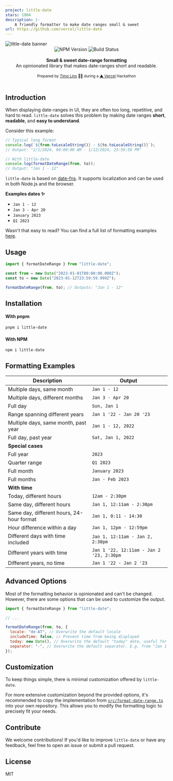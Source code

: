 ```yaml
---
project: little-date
stars: 1904
description: |-
    A friendly formatter to make date ranges small & sweet
url: https://github.com/vercel/little-date
---
```


<img alt="little-date banner" src="https://github.com/vercel/little-date/raw/main/.github/banner.png"/>

<div align="center">
    <img src="https://badgen.net/npm/v/little-date?" alt="NPM Version" />
    <img src="https://github.com/vercel/little-date/workflows/CI/badge.svg" alt="Build Status" />
</a>
</div>
<br />

<div align="center"><strong>Small & sweet date-range formatting</strong></div>
<div align="center">An opinionated library that makes date-ranges short and readable.</div>

<br />
<div align="center">
  <sub>Prepared by <a href="https://x.com/timolins">Timo Lins</a> 👨‍🍳 during a <a href="https://vercel.com/?ref=little-date">▲ Vercel</a> Hackathon</sub>
</div>

<br />

## Introduction

When displaying date-ranges in UI, they are often too long, repetitive, and hard to read. `little-date` solves this problem by making date ranges **short**, **readable**, and **easy to understand**.

Consider this example:

```javascript
// Typical long format
console.log(`${from.toLocaleString()} - ${to.toLocaleString()}`);
// Output: "1/1/2024, 00:00:00 AM - 1/12/2024, 23:59:59 PM"

// With little-date
console.log(formatDateRange(from, to));
// Output: "Jan 1 - 12"
```

`little-date` is based on [date-fns](https://date-fns.org/). It supports localization and can be used in both Node.js and the browser.

**Examples dates ✨**

- `Jan 1 - 12`
- `Jan 3 - Apr 20`
- `January 2023`
- `Q1 2023`

Wasn't that easy to read? You can find a full list of formatting examples [here](#formatting-examples).

## Usage

```js
import { formatDateRange } from "little-date";

const from = new Date("2023-01-01T00:00:00.000Z");
const to = new Date("2023-01-12T23:59:59.999Z");

formatDateRange(from, to); // Outputs: "Jan 1 - 12"
```

## Installation

#### With pnpm

```sh
pnpm i little-date
```

#### With NPM

```sh
npm i little-date
```

## Formatting Examples

| Description                               | Output                                   |
| ----------------------------------------- | ---------------------------------------- |
| Multiple days, same month                 | `Jan 1 - 12`                             |
| Multiple days, different months           | `Jan 3 - Apr 20`                         |
| Full day                                  | `Sun, Jan 1`                             |
| Range spanning different years            | `Jan 1 '22 - Jan 20 '23`                 |
| Multiple days, same month, past year      | `Jan 1 - 12, 2022`                       |
| Full day, past year                       | `Sat, Jan 1, 2022`                       |
| **Special cases**                         |                                          |
| Full year                                 | `2023`                                   |
| Quarter range                             | `Q1 2023`                                |
| Full month                                | `January 2023`                           |
| Full months                               | `Jan - Feb 2023`                         |
| **With time**                             |                                          |
| Today, different hours                    | `12am - 2:30pm`                          |
| Same day, different hours                 | `Jan 1, 12:11am - 2:30pm`                |
| Same day, different hours, 24-hour format | `Jan 1, 0:11 - 14:30`                    |
| Hour difference within a day              | `Jan 1, 12pm - 12:59pm`                  |
| Different days with time included         | `Jan 1, 12:11am - Jan 2, 2:30pm`         |
| Different years with time                 | `Jan 1 '22, 12:11am - Jan 2 '23, 2:30pm` |
| Different years, no time                  | `Jan 1 '22 - Jan 2 '23`                  |

## Advanced Options

Most of the formatting behavior is opinionated and can't be changed. However, there are some options that can be used to customize the output.

```js
import { formatDateRange } from "little-date";

// ...

formatDateRange(from, to, {
  locale: "de-AT", // Overwrite the default locale
  includeTime: false, // Prevent time from being displayed
  today: new Date(), // Overwrite the default "today" date, useful for testing
  separator: "-", // Overwrite the default separator. E.g. from "Jan 1 - 12" to "Jan 1 to 12"
});
```

## Customization

To keep things simple, there is minimal customization offered by `little-date`.

For more extensive customization beyond the provided options, it's recommended to copy the implementation from [`src/format-date-range.ts`](https://github.com/vercel/little-date/blob/main/src/format-date-range.ts) into your own repository. This allows you to modify the formatting logic to precisely fit your needs.

## Contribute

We welcome contributions! If you'd like to improve `little-date` or have any feedback, feel free to open an issue or submit a pull request.

## License

MIT

